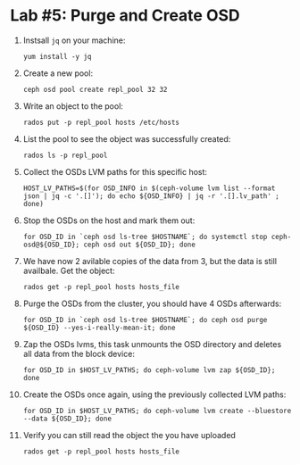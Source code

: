 # Lab #5: Purge and Create OSD

1. Instsall `jq` on your machine:

    ```
    yum install -y jq   
    ```
    
2. Create a new pool:

    ```
    ceph osd pool create repl_pool 32 32 
    ```
    
3. Write an object to the pool:
  
     ```
   rados put -p repl_pool hosts /etc/hosts
    ```
    
4. List the pool to see the object was successfully created:

     ```
    rados ls -p repl_pool
    ```
    
5. Collect the OSDs LVM paths for this specific host:

    ```
    HOST_LV_PATHS=$(for OSD_INFO in $(ceph-volume lvm list --format json | jq -c '.[]'); do echo ${OSD_INFO} | jq -r '.[].lv_path' ; done)
    ```
    
6. Stop the OSDs on the host and mark them out:

    ```
    for OSD_ID in `ceph osd ls-tree $HOSTNAME`; do systemctl stop ceph-osd@${OSD_ID}; ceph osd out ${OSD_ID}; done
    ```
    
7. We have now 2 avilable copies of the data from 3, but the data is still availbale. Get the object:

    ```
    rados get -p repl_pool hosts hosts_file   
    ```
    
8. Purge the OSDs from the cluster, you should have 4 OSDs afterwards:

    ```
    for OSD_ID in `ceph osd ls-tree $HOSTNAME`; do ceph osd purge ${OSD_ID} --yes-i-really-mean-it; done   
    ```
    
9. Zap the OSDs lvms, this task unmounts the OSD directory and deletes all data from the block device:
    
      ```
    for OSD_ID in $HOST_LV_PATHS; do ceph-volume lvm zap ${OSD_ID}; done  
    ```
    
10. Create the OSDs once again, using the previously collected LVM paths:

    ```
    for OSD_ID in $HOST_LV_PATHS; do ceph-volume lvm create --bluestore --data ${OSD_ID}; done  
    ```

11. Verify you can still read the object the you have uploaded

    ```
    rados get -p repl_pool hosts hosts_file  
    ```
